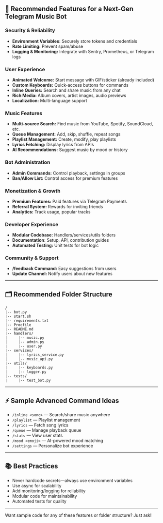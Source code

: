 ## 🚀 Recommended Features for a Next-Gen Telegram Music Bot

### Security & Reliability
- **Environment Variables:** Securely store tokens and credentials
- **Rate Limiting:** Prevent spam/abuse
- **Logging & Monitoring:** Integrate with Sentry, Prometheus, or Telegram logs

### User Experience
- **Animated Welcome:** Start message with GIF/sticker (already included)
- **Custom Keyboards:** Quick-access buttons for commands
- **Inline Queries:** Search and share music from any chat
- **Rich Media:** Album covers, artist images, audio previews
- **Localization:** Multi-language support

### Music Features
- **Multi-source Search:** Find music from YouTube, Spotify, SoundCloud, etc.
- **Queue Management:** Add, skip, shuffle, repeat songs
- **Playlist Management:** Create, modify, play playlists
- **Lyrics Fetching:** Display lyrics from APIs
- **AI Recommendations:** Suggest music by mood or history

### Bot Administration
- **Admin Commands:** Control playback, settings in groups
- **Ban/Allow List:** Control access for premium features

### Monetization & Growth
- **Premium Features:** Paid features via Telegram Payments
- **Referral System:** Rewards for inviting friends
- **Analytics:** Track usage, popular tracks

### Developer Experience
- **Modular Codebase:** Handlers/services/utils folders
- **Documentation:** Setup, API, contribution guides
- **Automated Testing:** Unit tests for bot logic

### Community & Support
- **/feedback Command:** Easy suggestions from users
- **Update Channel:** Notify users about new features

---

## 🗂 Recommended Folder Structure
```
/
|-- bot.py
|-- start.sh
|-- requirements.txt
|-- Procfile
|-- README.md
|-- handlers/
|     |-- music.py
|     |-- admin.py
|     |-- user.py
|-- services/
|     |-- lyrics_service.py
|     |-- music_api.py
|-- utils/
|     |-- keyboards.py
|     |-- logger.py
|-- tests/
|     |-- test_bot.py
```

---

## ⚡ Sample Advanced Command Ideas

- `/inline <song>` — Search/share music anywhere
- `/playlist` — Playlist management
- `/lyrics` — Fetch song lyrics
- `/queue` — Manage playback queue
- `/stats` — View user stats
- `/mood <emoji>` — AI-powered mood matching
- `/settings` — Personalize bot experience

---

## 📚 Best Practices

- Never hardcode secrets—always use environment variables
- Use async for scalability
- Add monitoring/logging for reliability
- Modular code for maintainability
- Automated tests for quality

---

Want sample code for any of these features or folder structure? Just ask!